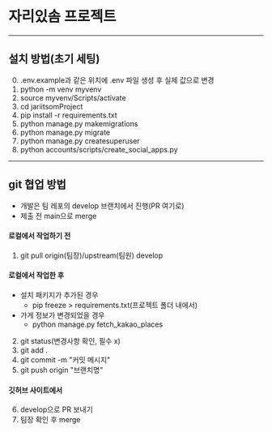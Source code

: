 # 자리있솜 프로젝트
---
## 설치 방법(초기 세팅)
0. .env.example과 같은 위치에 .env 파일 생성 후 실제 값으로 변경
1. python -m venv myvenv
2. source myvenv/Scripts/activate
3. cd jariitsomProject
4. pip install -r requirements.txt
5. python manage.py makemigrations
6. python manage.py migrate
7. python manage.py createsuperuser
8. python accounts/scripts/create_social_apps.py

---
## git 협업 방법
- 개발은 팀 레포의 develop 브랜치에서 진행(PR 여기로)
- 제출 전 main으로 merge

#### 로컬에서 작업하기 전
1. git pull origin(팀장)/upstream(팀원) develop
#### 로컬에서 작업한 후
- 설치 패키지가 추가된 경우
  - pip freeze > requirements.txt(프로젝트 폴더 내에서)
- 가게 정보가 변경되었을 경우
  - python manage.py fetch_kakao_places
2. git status(변경사항 확인, 필수 x)
3. git add .
4. git commit -m "커밋 메시지"
5. git push origin "브랜치명"
#### 깃허브 사이트에서
6. develop으로 PR 보내기
7. 팀장 확인 후 merge

